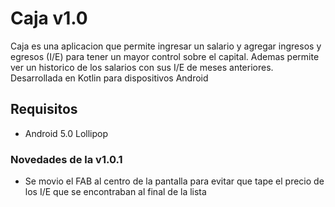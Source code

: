 # Caja v1.0
Caja es una aplicacion que permite ingresar un salario y agregar ingresos y egresos (I/E) para tener un mayor control sobre el capital. Ademas permite ver un historico de los salarios con sus I/E de meses anteriores. Desarrollada en Kotlin para dispositivos Android

## Requisitos
* Android 5.0 Lollipop

### Novedades de la v1.0.1
* Se movio el FAB al centro de la pantalla para evitar que tape el precio de los I/E que se encontraban al final de la lista
